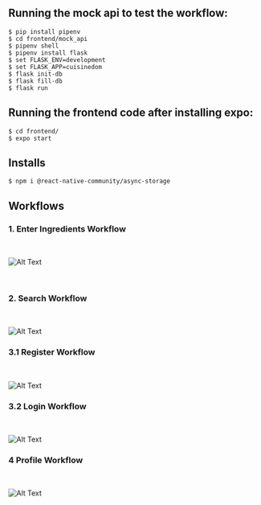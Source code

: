 ## Running the mock api to test the workflow:
```
$ pip install pipenv
$ cd frontend/mock_api
$ pipenv shell 
$ pipenv install flask 
$ set FLASK_ENV=development 
$ set FLASK_APP=cuisinedom 
$ flask init-db
$ flask fill-db
$ flask run  
```
## Running the frontend code after installing expo:
```
$ cd frontend/
$ expo start
```

## Installs
```
$ npm i @react-native-community/async-storage
```

## Workflows
### 1. Enter Ingredients Workflow
<br>

![Alt Text](./assets/workflow-1.gif)

<br>

### 2. Search Workflow
<br>

![Alt Text](./assets/workflow-2.gif)

### 3.1 Register Workflow
<br>

![Alt Text](./assets/workflow-3-2.gif)

### 3.2 Login Workflow
<br>

![Alt Text](./assets/workflow-3.gif)

### 4 Profile Workflow
<br>

![Alt Text](./assets/workflow-4.gif)

